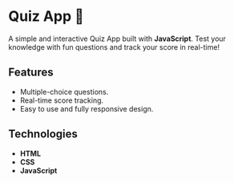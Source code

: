 # Quiz App 🧠

A simple and interactive Quiz App built with **JavaScript**. Test your knowledge with fun questions and track your score in real-time!

## Features

- Multiple-choice questions.
- Real-time score tracking.
- Easy to use and fully responsive design.

## Technologies

- **HTML**  
- **CSS**  
- **JavaScript**
